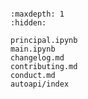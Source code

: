 ```{include} ../README.md
```

```{toctree}
:maxdepth: 1
:hidden:

principal.ipynb
main.ipynb
changelog.md
contributing.md
conduct.md
autoapi/index
```
